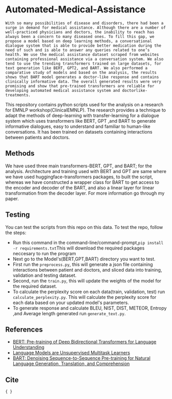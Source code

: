# Automated-Medical-Assistance
```
With so many possibilities of disease and disorders, there had been a surge in demand for medical assistance. Although there are a number of well-practiced physicians and doctors, the inability to reach has always been a concern to many diseased ones. To fill this gap, we propose a model based on deep learning methods, a conversational dialogue system that is able to provide better medication during the need of such and is able to answer any queries related to one’s health. We use the medical assistance dataset scraped from websites containing professional assistance via a conversation system. We also tend to use the trending transformers trained on large datasets, for text generation like BERT, GPT2, and BART. We also performed a comparative study of models and based on the analysis, the results shows that BART model generates a doctor-like response and contains clinically informative data. The overall generated results were very promising and show that pre-trained transformers are reliable for developing automated medical assistance system and doctorlike-treatments.
```

This repository contains python scripts used for the analysis on a research for EMNLP workshop(ClinicalEMNLP). The research provides a technique to adapt the methods of deep-learning with transfer-learning for a dialogue system which uses transformers like BERT, GPT ,and BART to generate informative dialogues, easy to understand and familiar to human-like conversations. It has been trained on datasets containing interactions between patients and doctors.

## Methods
We have used three main transformers-BERT, GPT, and BART; for the analysis. Architecture and training used with BERT and GPT are same where we have used huggingface-transformers packages, to built the script, whereas we have constructed a wrapper class for BART to get access to the encoder and decoder of the BART, and also a linear layer for linear transformation from the decoder layer. For more information go through my paper.

## Testing
You can test the scripts from this repo on this data. To test the repo, follow the steps:
- Run this command in the command-line/command-prompt,```pip install -r requirements.txt```This will download the required packages neccesary to run the program
- Next go to the Model's(BERT,GPT,BART) directory you want to test.
- First run the `preprocess.py`, this will generate a json file containing interactions between patient and doctors, and sliced data into training, validation and testing dataset.
- Second, run the `train.py`, this will update the weights of the model for the required dataset.
- To calculate the perplexity score on each data(train, validation, test) run `calculate_perplexity.py`. This will calculate the perplexity score for each data based on your updated model's parameters.
- To generate response and calculate BLEU, NIST, DIST, METEOR, Entropy ,and Average length generated run `generate_text.py`.

## References
- [BERT: Pre-training of Deep Bidirectional Transformers for Language Understanding](https://arxiv.org/pdf/1810.04805.pdf "BERT")
- [Language Models are Unsupervised Multitask Learners](https://cdn.openai.com/better-language-models/language_models_are_unsupervised_multitask_learners.pdf "GPT2")
- [BART: Denoising Sequence-to-Sequence Pre-training for Natural Language Generation, Translation, and Comprehension](https://arxiv.org/pdf/1910.13461 "BART")

## Cite
`{
}`
